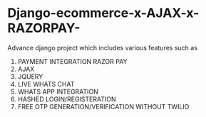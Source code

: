 # Django-ecommerce-x-AJAX-x-RAZORPAY-

Advance  django project which includes  various features such as
  1) PAYMENT INTEGRATION RAZOR PAY
  2) AJAX
  3) JQUERY
  4) LIVE WHATS CHAT
  5) WHATS APP INTEGRATION
  6) HASHED LOGIN/REGISTERATION
  7) FREE OTP GENERATION/VERIFICATION   WITHOUT TWILIO
